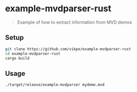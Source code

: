 # example-mvdparser-rust

> Example of how to extract information from MVD demos

## Setup

```sh
git clone https://github.com/vikpe/example-mvdparser-rust
cd example-mvdparser-rust
cargo build
```

## Usage

```sh
./target/release/example-mvdparser mydemo.mvd
```